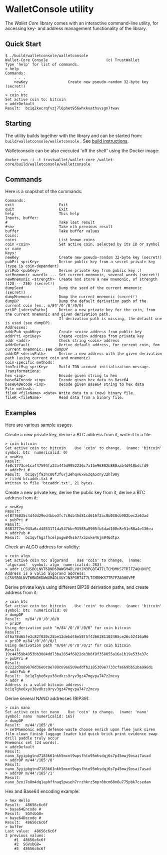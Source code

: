 # WalletConsole utility

The *Wallet Core* library comes with an interactive command-line utility, for accessing key- and address management functionality of the library. 

## Quick Start

```shell
$ ./build/walletconsole/walletconsole 
Wallet-Core Console                          (c) TrustWallet
Type 'help' for list of commands.
> help
Commands:
    . . .
    newKey                  Create new pseudo-random 32-byte key (secret!)
    . . .
> coin btc
Set active coin to: bitcoin
> addrDefault
Result:  bc1q2kecrqfvzj7l6phet956whxkvathsvsgn7twav
```

## Starting

The utility builds together with the library and can be started from: `build/walletconsole/walletconsole` .
See [build instructions](building.md).

Walletconsole can be also executed 'off the shelf' using the Docker image:

```shell
docker run -i -t trustwallet/wallet-core /wallet-core/build/walletconsole/walletconsole
```

## Commands

Here is a snapshot of the commands:

```shell
Commands:
exit                    Exit
quit                    Exit
help                    This help
Inputs, buffer:
#                       Take last result
#<n>                    Take nth previous result
buffer                  Take buffer values
Coins:
coins                   List known coins
coin <coin>             Set active coin, selected by its ID or symbol or name
Keys:
newKey                  Create new pseudo-random 32-byte key (secret!)
pubPri <priKey>         Derive public key from a secret private key (type is coin-dependent)
priPub <pubKey>         Derive private key from public key :)
setMnemonic <word1> ... Set current mnemonic, several words (secret!)
newMnemonic <strength>  Create and store a new mnemonic, of strength (128 -- 256) (secret!)
dumpSeed                Dump the seed of the current mnemonic (secret!)
dumpMnemonic            Dump the current mnemonic (secret!)
dumpDP                  Dump the default derivation path of the current coin (ex.: m/84'/0'/0'/0/0)
priDP [<derivPath>]     Derive a new private key for the coin, from the current mnemonic and given derivation path.
                        If derivation path is missing, the default one is used (see dumpDP).
Addresses:
addrPub <pubKey>        Create <coin> address from public key
addrPri <priKey>        Create <coin> address from private key
addr <addr>             Check string <coin> address
addrDefault             Derive default address, for current coin, fom current mnemonic; see dumpDP
addrDP <derivPath>      Derive a new address with the given derivation path (using current coin and mnemonic)
Coin-specific methods:
tonInitMsg <priKey>     Build TON account initialization message.
Transformations:
hex <inp>               Encode given string to hex
base64Encode <inp>      Encode given hex data to Base64
base64Decode <inp>      Decode given Base64 string to hex data
File methods:
fileW <fileName> <data> Write data to a (new) binary file.
fileR <fileName>        Read data from a binary file.
```
## Examples

Here are various sample usages.

Create a new private key, derive a BTC address from it, write it to a file:

```shell
> coin bitcoin
Set active coin to: bitcoin    Use 'coin' to change.  (name: 'bitcoin'  symbol: btc  numericalid: 0)
> newKey
Result:  4e8c1773ce1ca447594fa23a445d9952236c7a15e96802b880aab4d918bdcfd9
> addrPri #
Result:  bc1qvjf93nc80f3fu7j2ehqv6xw6zqa5cny32hl90y
> fileW btcaddr.txt #
Written to file 'btcaddr.txt', 21 bytes.
```

Create a new private key, derive the public key from it, derive a BTC address from it:

```shell
> newKey
Result:  ef8f76035c4d4dd29ed4bbe3fc7c0db45d81cd616f2ac8b038cb982bec2a63ad
> pubPri #
Result:  0381277ec943a6cd4033171da547bbe93585a8905fb3dad108e8e51e88a4e136ea
> addrPub #
Result:  bc1qvf6gzfhcelpugw84ks677x5zuke46jm946dtpx
```

Check an ALGO address for validity:

```shell
> coin algo
Set active coin to: algorand    Use 'coin' to change.  (name: 'algorand'  symbol: algo  numericalid: 283)
> addr LCSUSBOLNVT6BND6DWWGM4DLVUYJN3PGBT4T7LTCMDMKS7TR7FZAOHOVPE
Address is a valid algorand address:  LCSUSBOLNVT6BND6DWWGM4DLVUYJN3PGBT4T7LTCMDMKS7TR7FZAOHOVPE
```

Derive private keys using different BIP39 derivation paths, and create address from it:

```shell
> coin btc
Set active coin to: bitcoin    Use 'coin' to change.  (name: 'bitcoin'  symbol: btc  numericalid: 0)
> dumpDP
Result:  m/84'/0'/0'/0/0
> priDP
Using derivation path "m/84'/0'/0'/0/0" for coin bitcoin
Result:  df6a78d65fe3c82f020c25be12debd46e58f5f4366381102485ce26c52416a96
> priDP m/84'/0'/0'/0/1
Using derivation path "m/84'/0'/0'/0/1" for coin bitcoin
Result:  19c44359b4953bb3084dd73ba2854f6822de3b6f8f358055a16a1b19e533e37c
> pubPri #
Result:  02222d3889870d36e0c9e788c69a6509eddfb2105309e7733cfa669bb52ba996d1
> addrPub #
Result:  bc1q7ghe6xyx38vdkzs9ryv3gz47mgvpa747z2mcvy
> addr #
Address is a valid bitcoin address:  bc1q7ghe6xyx38vdkzs9ryv3gz47mgvpa747z2mcvy
```

Derive several NANO addresses (BIP39):

```shell
> coin nano
Set active coin to: nano    Use 'coin' to change.  (name: 'nano'  symbol: nano  numericalid: 165)
> dumpDP
Result:  m/44'/165'/0'
> setMnemonic edge defense waste choose enrich upon flee junk siren film clown finish luggage leader kid quick brick print evidence swap drill paddle truly occur
Mnemonic set (24 words).
> addrDefault
Result:  nano_3yyipbgtnd7183k61nkh5mxnt9wpsfhto95mksdqj6s7p45mwj9osai7asad
> addrDP m/44'/165'/0'
Result:  nano_3yyipbgtnd7183k61nkh5mxnt9wpsfhto95mksdqj6s7p45mwj9osai7asad
> addrDP m/44'/165'/1'
Result:  nano_3zni7o8m4dq1aphffnaq5pwseh7rrzhkrz5mpr8bcm68n6u775pbk7csedam
```

Hex and Base64 encoding example:

```shell
> hex Hello
Result:  48656c6c6f
> base64Encode #
Result:  SGVsbG8=
> base64Decode #
Result:  48656c6c6f
> buffer
Last value:  48656c6c6f
3 previous values:
    #1  48656c6c6f
    #2  SGVsbG8=
    #3  48656c6c6f
```
